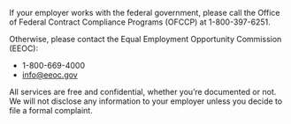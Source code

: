 ---
---

If your employer works with the federal government, please call the Office of Federal Contract Compliance Programs (OFCCP) at 1-800-397-6251.

Otherwise, please contact the Equal Employment Opportunity Commission (EEOC):

- 1-800-669-4000
- <info@eeoc.gov>

All services are free and confidential, whether you’re documented or not. We will not disclose any information to your employer unless you decide to file a formal complaint.
